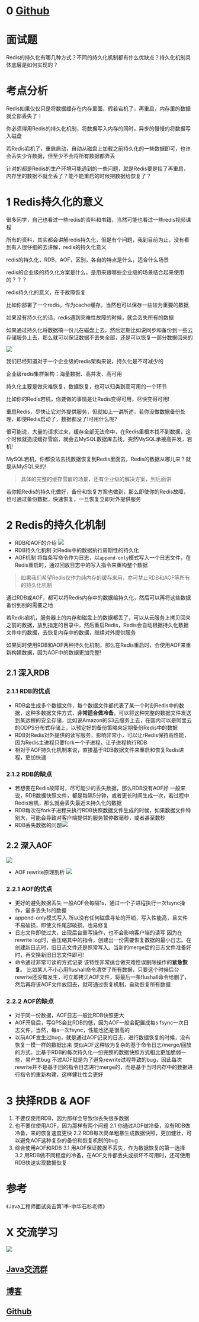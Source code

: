 # 0 [Github](https://github.com/Wasabi1234)

# 面试题

Redis的持久化有哪几种方式？不同的持久化机制都有什么优缺点？持久化机制具体底层是如何实现的？

# 考点分析

Redis如果仅仅只是将数据缓存在内存里面，假若宕机了，再重启，内存里的数据就全部丢失了！

你必须得用Redis的持久化机制，将数据写入内存的同时，异步的慢慢的将数据写入磁盘

若Redis宕机了，重启启动，自动从磁盘上加载之前持久化的一些数据即可，也许会丢失少许数据，但至少不会将所有数据都弄丢 

针对的都是Redis的生产环境可能遇到的一些问题，就是Redis要是挂了再重启，内存里的数据不就全丢了？能不能重启的时候把数据给恢复了？

# 1 Redis持久化的意义

很多同学，自己也看过一些redis的资料和书籍，当然可能也看过一些redis视频课程

所有的资料，其实都会讲解redis持久化，但是有个问题，我到目前为止，没有看到有人很仔细的去讲解，redis的持久化意义

redis的持久化，RDB，AOF，区别，各自的特点是什么，适合什么场景

redis的企业级的持久化方案是什么，是用来跟哪些企业级的场景结合起来使用的？？？

redis持久化的意义，在于故障恢复

比如你部署了一个redis，作为cache缓存，当然也可以保存一些较为重要的数据

如果没有持久化的话，redis遇到灾难性故障的时候，就会丢失所有的数据

如果通过持久化将数据搞一份儿在磁盘上去，然后定期比如说同步和备份到一些云存储服务上去，那么就可以保证数据不丢失全部，还是可以恢复一部分数据回来的

![](https://ask.qcloudimg.com/http-save/1752328/yftp8qgfm9.png)

我们已经知道对于一个企业级的redis架构来说，持久化是不可减少的

企业级redis集群架构：海量数据、高并发、高可用

持久化主要是做灾难恢复，数据恢复，也可以归类到高可用的一个环节

比如你的Redis宕机，你要做的事情是让Redis变得可用，尽快变得可用!

重启Redis，尽快让它对外提供服务，但就如上一讲所述，若你没做数据备份处理，即使Redis启动了，数据都没了!可用什么呢?

很可能说，大量的请求过来，缓存全部无法命中，在Redis里根本找不到数据，这个时候就造成缓存雪崩，就会去MySQL数据库去找，突然MySQL承接高并发，宕机!

MySQL宕机，你都没法去找数据恢复到Redis里面去，Redis的数据从哪儿来？就是从MySQL来的!

> 具体的完整的缓存雪崩的场景，还有企业级的解决方案，到后面讲

若你把Redis的持久化做好，备份和恢复方案也做到，那么即使你的Redis故障，也可通过备份数据，快速恢复，一旦恢复立即对外提供服务

# 2 Redis的持久化机制

- RDB和AOF的介绍
![](https://ask.qcloudimg.com/http-save/1752328/yxna6xisjp.png)
- RDB持久化机制
对Redis中的数据执行周期性的持久化
- AOF机制
将每条写命令作为日志，以`append-only`模式写入一个日志文件，在Redis重启时，通过回放日志中的写入指令来重构整个数据

> 如果我们希望Redis仅作为纯内存的缓存来用，亦可禁止RDB和AOF等所有的持久化机制

通过RDB或AOF，都可以将Redis内存中的数据给持久化，然后可以再将这些数据备份到别的需要之地

若Redis宕机，服务器上的内存和磁盘上的数据都丢了，可以从云服务上拷贝回来之前的数据，放到指定的目录中，然后重启Redis，Redis会自动根据持久化数据文件中的数据，去恢复内存中的数据，继续对外提供服务

如果同时使用RDB和AOF两种持久化机制，那么在Redis重启时，会使用AOF来重新构建数据，因为AOF中的数据更加完整!

## 2.1 深入RDB

### 2.1.1 RDB的优点

- RDB会生成多个数据文件，每个数据文件都代表了某一个时刻Redis中的数据，这种多数据文件方式，**非常适合做冷备**，可以将这种完整的数据文件发送到某远程的安全存储，比如说Amazon的S3云服务上去，在国内可以是阿里云的ODPS分布式存储上，以预定好的备份策略来定期备份Redis中的数据
- RDB对Redis对外提供的读写服务，影响非常小，可以让rRedis保持高性能，因为Redis主进程只要fork一个子进程，让子进程执行RDB
- 相对于AOF持久化机制来说，直接基于RDB数据文件来重启和恢复Redis进程，更加快速

### 2.1.2 RDB的缺点

- 若想要在Redis故障时，尽可能少的丢失数据，那么RDB没有AOF好
一般来说，RDB数据快照文件，都是每隔5分钟，或者更长时间生成一次，若过程中Redis宕机，那么就会丢失最近未持久化的数据
- RDB每次在fork子进程来执行RDB快照数据文件生成的时候，如果数据文件特别大，可能会导致对客户端提供的服务暂停数毫秒，或者甚至数秒
- RDB丢失数据的问题![](https://ask.qcloudimg.com/http-save/1752328/jfb6d56yn7.png)

## 2.2 深入AOF

![](https://ask.qcloudimg.com/http-save/1752328/t59ew3muns.png)

- AOF rewrite原理剖析
![](https://ask.qcloudimg.com/http-save/1752328/nn2nks9rdo.png)

### 2.2.1 AOF的优点

- 更好的避免数据丢失
一般AOF会每隔1s，通过一个子进程执行一次fsync操作，最多丢失1s的数据
- append-only模式写入
所以没有任何磁盘寻址的开销，写入性能高，且文件不易破损，即使文件尾部破损，也易修复
- 日志文件即使过大，出现后台重写操作，也不会影响客户端的读写
因为在rewrite log时，会压缩其中的指令，创建出一份需要恢复数据的最小日志。在创建新日志时，旧日志文件还是照常写入。当新的merge后的日志文件准备好时，再交换新旧日志文件即可!
- 命令通过非常可读的方式记录
该特性非常适合做灾难性误删除操作的**紧急恢复**。
比如某人不小心用flushall命令清空了所有数据，只要这个时候后台rewrite还没有发生，可立即拷贝AOF文件，将最后一条flushall命令给删了，然后再将该AOF文件放回去，就可通过恢复机制，自动恢复所有数据

### 2.2.2 AOF的缺点

- 对于同一份数据，AOF日志一般比RDB快照更大
- AOF开启后，写QPS会比RDB的低，因为AOF一般会配置成每s fsync一次日志文件，当然，每s一次fsync，性能也还是很高的
- 以前AOF发生过bug，就是通过AOF记录的日志，进行数据恢复的时候，没有恢复一模一样的数据出来
类似AOF这种较为复杂的基于命令日志/merge/回放的方式，比基于RDB的每次持久化一份完整的数据快照方式相比更加脆弱一些，易产生bug
不过AOF就是为了避免rewrite过程导致的bug，因此每次rewrite并不是基于旧的指令日志进行merge的，而是基于当时内存中的数据进行指令的重新构建，这样健壮性会更好

# 3 抉择RDB & AOF

1. 不要仅使用RDB，因为那样会导致你丢失很多数据
2. 也不要仅使用AOF，因为那样有两个问题
2.1 你通过AOF做冷备，没有RDB做冷备，来的恢复速度更快
2.2 RDB每次简单粗暴生成数据快照，更加健壮，可以避免AOF这种复杂的备份和恢复机制的bug
3. 综合使用AOF和RDB
3.1 用AOF保证数据不丢失，作为数据恢复的第一选择
3.2 用RDB做不同程度的冷备，在AOF文件都丢失或损坏不可用时，还可使用RDB快速实现数据恢复

# 参考

《Java工程师面试突击第1季-中华石杉老师》

# X 交流学习
![](https://img-blog.csdnimg.cn/20190504005601174.jpg)
## [Java交流群](https://jq.qq.com/?_wv=1027&k=5UB4P1T)
## [博客](https://blog.csdn.net/qq_33589510)
## [Github](https://github.com/Wasabi1234)